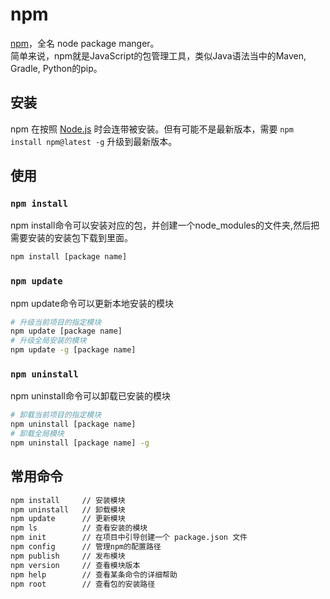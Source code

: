 # npm
[npm](https://www.npmjs.com/)，全名 node package manger。  
简单来说，npm就是JavaScript的包管理工具，类似Java语法当中的Maven, Gradle, Python的pip。

## 安装
npm 在按照 [Node.js](https://nodejs.org/en/download/) 时会连带被安装。但有可能不是最新版本，需要 `npm install npm@latest -g` 升级到最新版本。

## 使用
### `npm install`
npm install命令可以安装对应的包，并创建一个node_modules的文件夹,然后把需要安装的安装包下载到里面。
```sh
npm install [package name]
```

### `npm update`
npm update命令可以更新本地安装的模块
```sh
# 升级当前项目的指定模块
npm update [package name]
# 升级全局安装的模块
npm update -g [package name]
```

### `npm uninstall`
npm uninstall命令可以卸载已安装的模块
```sh
# 卸载当前项目的指定模块
npm uninstall [package name]
# 卸载全局模块
npm uninstall [package name] -g
```

## 常用命令
```sh
npm install     // 安装模块
npm uninstall   // 卸载模块
npm update      // 更新模块
npm ls          // 查看安装的模块
npm init        // 在项目中引导创建一个 package.json 文件
npm config      // 管理npm的配置路径
npm publish     // 发布模块
npm version     // 查看模块版本
npm help        // 查看某条命令的详细帮助
npm root        // 查看包的安装路径
```